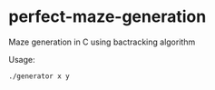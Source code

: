 # perfect-maze-generation
Maze generation in C using bactracking algorithm

Usage:

````
./generator x y 
````
